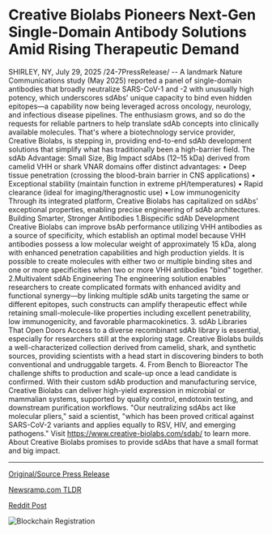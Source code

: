 # Creative Biolabs Pioneers Next-Gen Single-Domain Antibody Solutions Amid Rising Therapeutic Demand

SHIRLEY, NY, July 29, 2025 /24-7PressRelease/ -- A landmark Nature Communications study (May 2025) reported a panel of single-domain antibodies that broadly neutralize SARS-CoV-1 and -2 with unusually high potency, which underscores sdAbs' unique capacity to bind even hidden epitopes—a capability now being leveraged across oncology, neurology, and infectious disease pipelines.  The enthusiasm grows, and so do the requests for reliable partners to help translate sdAb concepts into clinically available molecules. That's where a biotechnology service provider, Creative Biolabs, is stepping in, providing end-to-end sdAb development solutions that simplify what has traditionally been a high-barrier field.  The sdAb Advantage: Small Size, Big Impact  sdAbs (12–15 kDa) derived from camelid VHH or shark VNAR domains offer distinct advantages: • Deep tissue penetration (crossing the blood-brain barrier in CNS applications) • Exceptional stability (maintain function in extreme pH/temperatures) • Rapid clearance (ideal for imaging/theragnostic use) • Low immunogenicity  Through its integrated platform, Creative Biolabs has capitalized on sdAbs' exceptional properties, enabling precise engineering of sdAb architectures.  Building Smarter, Stronger Antibodies  1.Bispecific sdAb Development Creative Biolabs can improve bsAb performance utilizing VHH antibodies as a source of specificity, which establish an optimal model because VHH antibodies possess a low molecular weight of approximately 15 kDa, along with enhanced penetration capabilities and high production yields. It is possible to create molecules with either two or multiple binding sites and one or more specificities when two or more VHH antibodies "bind" together.  2.Multivalent sdAb Engineering The engineering solution enables researchers to create complicated formats with enhanced avidity and functional synergy—by linking multiple sdAb units targeting the same or different epitopes, such constructs can amplify therapeutic effect while retaining small-molecule-like properties including excellent penetrability, low immunogenicity, and favorable pharmacokinetics.  3. sdAb Libraries That Open Doors Access to a diverse recombinant sdAb library is essential, especially for researchers still at the exploring stage. Creative Biolabs builds a well-characterized collection derived from camelid, shark, and synthetic sources, providing scientists with a head start in discovering binders to both conventional and undruggable targets.  4. From Bench to Bioreactor The challenge shifts to production and scale-up once a lead candidate is confirmed. With their custom sdAb production and manufacturing service, Creative Biolabs can deliver high-yield expression in microbial or mammalian systems, supported by quality control, endotoxin testing, and downstream purification workflows.  "Our neutralizing sdAbs act like molecular pliers," said a scientist, "which has been proved critical against SARS-CoV-2 variants and applies equally to RSV, HIV, and emerging pathogens."  Visit https://www.creative-biolabs.com/sdab/ to learn more.  About Creative Biolabs promises to provide sdAbs that have a small format and big impact. 

---

[Original/Source Press Release](https://www.24-7pressrelease.com/press-release/525271/creative-biolabs-pioneers-next-gen-single-domain-antibody-solutions-amid-rising-therapeutic-demand)
                    

[Newsramp.com TLDR](https://newsramp.com/curated-news/creative-biolabs-pioneers-next-gen-sdab-solutions-for-broad-virus-neutralization/72d444495e001b33c36ccd11c3f1dfb5) 

 



[Reddit Post](https://www.reddit.com/r/newsramp/comments/1mc535x/creative_biolabs_pioneers_nextgen_sdab_solutions/) 



![Blockchain Registration](https://cdn.newsramp.app/24-7PressRelease/qrcode/257/29/pintk9vD.webp)